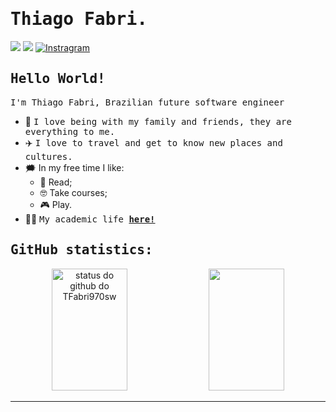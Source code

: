 # <samp>Thiago Fabri.

<a href="https://www.linkedin.com/in/thiago-fabri-b125972ba/" target="_blank"><img src="https://img.shields.io/badge/LinkedIn-0077B5?style=for-the-badge&logo=linkedin&logoColor=white"  target="_blank"></a>
 <a href = "thiagofabri73@gmail.com"><img src="https://img.shields.io/badge/Gmail-D14836?style=for-the-badge&logo=gmail&logoColor=white" target="_blank"></a>
 [![Instragram](https://img.shields.io/badge/Instagram-E4405F?style=for-the-badge&logo=instagram&logoColor=white)](https://www.instagram.com/tfabri_/)
## <samp>Hello World!</samp>

<samp>I'm Thiago Fabri, Brazilian future software engineer

- 🏡&nbsp;<samp>I love being with my family and friends, they are everything to me.</samp>
- ✈️&nbsp;<samp>I love to travel and get to know new places and cultures.</samp>
- 🗯️ In my free time I like:
  - 📖 Read;
  - 🤓 Take courses;
  - 🎮 Play.
- 👨‍🎓&nbsp;<samp>My academic life [__here!__](https://github.com/TFabri970sw/list-of-courses-certifications)</samp>

## <samp>GitHub statistics: </samp>

<div align="center">  
  <img width="49%" height="195px" src="https://github-readme-stats.vercel.app/api?username=TFabri970sw&show_icons=true&count_private=true&hide_border=true&title_color=9745f5&icon_color=9745f5&text_color=FFFFFF&bg_color=000000" alt="status do github do TFabri970sw" /> 
  <img width="49%" height="195px" src="https://github-readme-stats.vercel.app/api/top-langs/?username=TFabri970sw&layout=compact&hide_border=true&title_color=9745f5&text_color=FFFFFF&bg_color=000000" />

 
 
 ---
